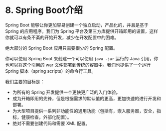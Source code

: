 # 8. Spring Boot介绍

Spring Boot 能够让你更加容易创建一个独立启动，产品化的，并且是基于 Spring 的应用程序。我们为 Spring 平台及第三方库提供开箱即用的设置，这样你就可以有条不紊的开始开发，减少在开发配置中的困难。

绝大部分的 Spring Boot 应用只需要很少的 Spring 配置。

你可以使用 Spring Boot 来创建一个可以使用 `java -jar` 运行的 Java 引用，你也可以将这个引用的 war 文件部署到传统的容器中。我们也提供了一个运行 Spring 脚本（spring scripts）的命令行工具。

我们主要的目标是：

* 为所有的 Spring 开发提供一个更快更广泛的入门体验。
* 成为开箱即用的先锋，但是根据需求的默认值的更高，更加快速的进行开发和部署。
* 为大型项目提供一系列非功能性的通用功能（包括有，嵌入服务器，安全，指标，健康检查，外部化配置）。
* 绝对不需要创建代码和需要 XML 配置。

